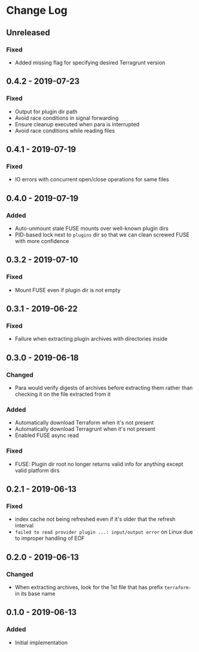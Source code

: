 # Change Log

## Unreleased

### Fixed

- Added missing flag for specifying desired Terragrunt version

## 0.4.2 - 2019-07-23

### Fixed

- Output for plugin dir path
- Avoid race conditions in signal forwarding
- Ensure cleanup executed when para is interrupted
- Avoid race conditions while reading files 

## 0.4.1 - 2019-07-19

### Fixed

- IO errors with concurrent open/close operations for same files  

## 0.4.0 - 2019-07-19

### Added

- Auto-unmount stale FUSE mounts over well-known plugin dirs
- PID-based lock next to `plugins` dir so that we can clean screwed FUSE with more confidence

## 0.3.2 - 2019-07-10

### Fixed

- Mount FUSE even if plugin dir is not empty

## 0.3.1 - 2019-06-22

### Fixed

- Failure when extracting plugin archives with directories inside 

## 0.3.0 - 2019-06-18

### Changed

- Para would verify digests of archives before extracting them rather than checking it on the file extracted from it

### Added

- Automatically download Terraform when it's not present
- Automatically download Terragrunt when it's not present
- Enabled FUSE async read 

### Fixed

- FUSE: Plugin dir root no longer returns valid info for anything except valid platform dirs

## 0.2.1 - 2019-06-13

### Fixed

- index cache not being refreshed even if it's older that the refresh interval 
- `failed to read provider plugin ...: input/output error` on Linux due to improper handling of EOF 

## 0.2.0 - 2019-06-13

### Changed

- When extracting archives, look for the 1st file that has prefix `terraform-` in its base name

## 0.1.0 - 2019-06-13

### Added

- Initial implementation
